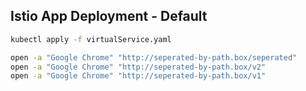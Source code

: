 ## Istio App Deployment - Default
```bash
kubectl apply -f virtualService.yaml

open -a "Google Chrome" "http://seperated-by-path.box/seperated"
open -a "Google Chrome" "http://seperated-by-path.box/v2"
open -a "Google Chrome" "http://seperated-by-path.box/v1"
```
